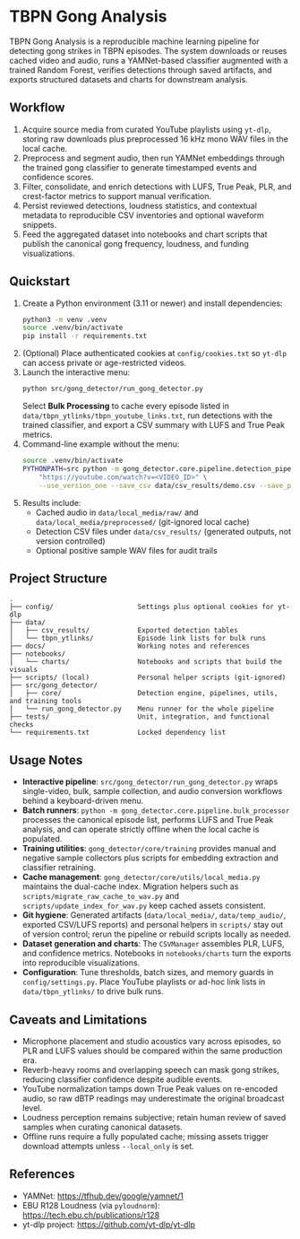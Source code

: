 # TBPN Gong Analysis

TBPN Gong Analysis is a reproducible machine learning pipeline for detecting gong strikes in TBPN episodes. The system downloads or reuses cached video and audio, runs a YAMNet-based classifier augmented with a trained Random Forest, verifies detections through saved artifacts, and exports structured datasets and charts for downstream analysis.

## Workflow
1. Acquire source media from curated YouTube playlists using `yt-dlp`, storing raw downloads plus preprocessed 16 kHz mono WAV files in the local cache.
2. Preprocess and segment audio, then run YAMNet embeddings through the trained gong classifier to generate timestamped events and confidence scores.
3. Filter, consolidate, and enrich detections with LUFS, True Peak, PLR, and crest-factor metrics to support manual verification.
4. Persist reviewed detections, loudness statistics, and contextual metadata to reproducible CSV inventories and optional waveform snippets.
5. Feed the aggregated dataset into notebooks and chart scripts that publish the canonical gong frequency, loudness, and funding visualizations.

## Quickstart
1. Create a Python environment (3.11 or newer) and install dependencies:
   ```bash
   python3 -m venv .venv
   source .venv/bin/activate
   pip install -r requirements.txt
   ```
2. (Optional) Place authenticated cookies at `config/cookies.txt` so `yt-dlp` can access private or age-restricted videos.
3. Launch the interactive menu:
   ```bash
   python src/gong_detector/run_gong_detector.py
   ```
   Select **Bulk Processing** to cache every episode listed in `data/tbpn_ytlinks/tbpn_youtube_links.txt`, run detections with the trained classifier, and export a CSV summary with LUFS and True Peak metrics.
4. Command-line example without the menu:
   ```bash
   source .venv/bin/activate
   PYTHONPATH=src python -m gong_detector.core.pipeline.detection_pipeline \
       "https://youtube.com/watch?v=<VIDEO_ID>" \
       --use_version_one --save_csv data/csv_results/demo.csv --save_positive_samples
   ```
5. Results include:
   - Cached audio in `data/local_media/raw/` and `data/local_media/preprocessed/` (git-ignored local cache)
   - Detection CSV files under `data/csv_results/` (generated outputs, not version controlled)
   - Optional positive sample WAV files for audit trails

## Project Structure
```
.
├── config/                     Settings plus optional cookies for yt-dlp
├── data/
│   ├── csv_results/            Exported detection tables
│   └── tbpn_ytlinks/           Episode link lists for bulk runs
├── docs/                       Working notes and references
├── notebooks/
│   └── charts/                 Notebooks and scripts that build the visuals
├── scripts/ (local)            Personal helper scripts (git-ignored)
├── src/gong_detector/
│   ├── core/                   Detection engine, pipelines, utils, and training tools
│   └── run_gong_detector.py    Menu runner for the whole pipeline
├── tests/                      Unit, integration, and functional checks
└── requirements.txt            Locked dependency list
```

## Usage Notes
- **Interactive pipeline**: `src/gong_detector/run_gong_detector.py` wraps single-video, bulk, sample collection, and audio conversion workflows behind a keyboard-driven menu.
- **Batch runners**: `python -m gong_detector.core.pipeline.bulk_processor` processes the canonical episode list, performs LUFS and True Peak analysis, and can operate strictly offline when the local cache is populated.
- **Training utilities**: `gong_detector/core/training` provides manual and negative sample collectors plus scripts for embedding extraction and classifier retraining.
- **Cache management**: `gong_detector/core/utils/local_media.py` maintains the dual-cache index. Migration helpers such as `scripts/migrate_raw_cache_to_wav.py` and `scripts/update_index_for_wav.py` keep cached assets consistent.
- **Git hygiene**: Generated artifacts (`data/local_media/`, `data/temp_audio/`, exported CSV/LUFS reports) and personal helpers in `scripts/` stay out of version control; rerun the pipeline or rebuild scripts locally as needed.
- **Dataset generation and charts**: The `CSVManager` assembles PLR, LUFS, and confidence metrics. Notebooks in `notebooks/charts` turn the exports into reproducible visualizations.
- **Configuration**: Tune thresholds, batch sizes, and memory guards in `config/settings.py`. Place YouTube playlists or ad-hoc link lists in `data/tbpn_ytlinks/` to drive bulk runs.

## Caveats and Limitations
- Microphone placement and studio acoustics vary across episodes, so PLR and LUFS values should be compared within the same production era.
- Reverb-heavy rooms and overlapping speech can mask gong strikes, reducing classifier confidence despite audible events.
- YouTube normalization tamps down True Peak values on re-encoded audio, so raw dBTP readings may underestimate the original broadcast level.
- Loudness perception remains subjective; retain human review of saved samples when curating canonical datasets.
- Offline runs require a fully populated cache; missing assets trigger download attempts unless `--local_only` is set.

## References
- YAMNet: https://tfhub.dev/google/yamnet/1
- EBU R128 Loudness (via `pyloudnorm`): https://tech.ebu.ch/publications/r128
- yt-dlp project: https://github.com/yt-dlp/yt-dlp
